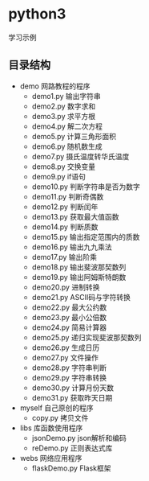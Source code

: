 # python3
学习示例

## 目录结构
- demo		网路教程的程序
    - demo1.py  输出字符串
    - demo2.py  数字求和
    - demo3.py  求平方根
    - demo4.py  解二次方程
    - demo5.py  计算三角形面积
    - demo6.py  随机数生成
    - demo7.py  摄氏温度转华氏温度
    - demo8.py  交换变量
    - demo9.py   if语句
    - demo10.py  判断字符串是否为数字
    - demo11.py  判断奇偶数
    - demo12.py  判断闰年
    - demo13.py  获取最大值函数
    - demo14.py  判断质数
    - demo15.py  输出指定范围内的质数
    - demo16.py  输出九九乘法
    - demo17.py  输出阶乘
    - demo18.py  输出斐波那契数列
    - demo19.py  输出阿姆斯特朗数
    - demo20.py  进制转换
    - demo21.py  ASCII码与字符转换
    - demo22.py  最大公约数
    - demo23.py  最小公倍数
    - demo24.py  简易计算器
    - demo25.py  递归实现斐波那契数列
    - demo26.py  生成日历
    - demo27.py  文件操作
    - demo28.py  字符串判断
    - demo29.py  字符串转换
    - demo30.py  计算月份天数
    - demo31.py  获取昨天日期
- myself	自己原创的程序
    - copy.py   拷贝文件
- libs    库函数使用程序
    - jsonDemo.py   json解析和编码
    - reDemo.py     正则表达式库
- webs    网络应用程序
    - flaskDemo.py  Flask框架

